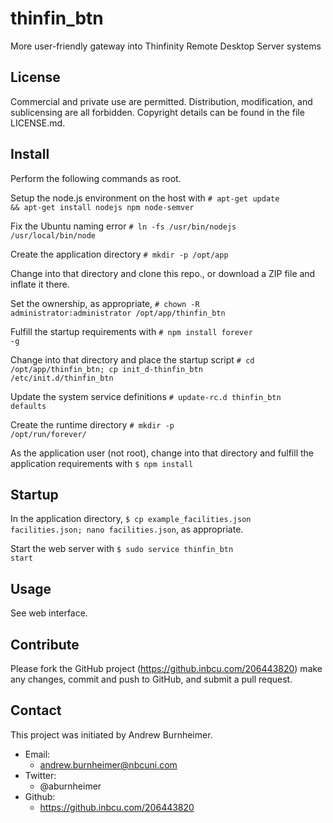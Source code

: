 thinfin\_btn
============

More user-friendly gateway into Thinfinity Remote Desktop Server systems


License
-------

Commercial and private use are permitted. Distribution, modification, and sublicensing are all forbidden. Copyright details can be found in the file LICENSE.md.


Install
-------

Perform the following commands as root.

Setup the node.js environment on the host with <code># apt-get update && apt-get install nodejs npm node-semver</code>

Fix the Ubuntu naming error <code># ln -fs /usr/bin/nodejs /usr/local/bin/node</code>

Create the application directory <code># mkdir -p /opt/app</code>

Change into that directory and clone this repo., or download a ZIP file and inflate it there.

Set the ownership, as appropriate, <code># chown -R administrator:administrator /opt/app/thinfin\_btn</code>

Fulfill the startup requirements with <code># npm install forever -g</code>

Change into that directory and place the startup script <code># cd /opt/app/thinfin\_btn; cp init\_d-thinfin\_btn /etc/init.d/thinfin\_btn</code>

Update the system service definitions <code># update-rc.d thinfin\_btn defaults</code>

Create the runtime directory <code># mkdir -p /opt/run/forever/</code>

As the application user (not root), change into that directory and fulfill the application requirements with <code>$ npm install</code>


Startup
-------

In the application directory, <code>$ cp example\_facilities.json facilities.json; nano facilities.json</code>, as appropriate.

Start the web server with <code>$ sudo service thinfin\_btn start</code>


Usage
-----

See web interface.


Contribute
----------

Please fork the GitHub project (https://github.inbcu.com/206443820)
make any changes, commit and push to GitHub, and submit a pull request.


Contact
-------

This project was initiated by Andrew Burnheimer.

* Email:
  * andrew.burnheimer@nbcuni.com
* Twitter:
  * @aburnheimer
* Github:
  * https://github.inbcu.com/206443820

